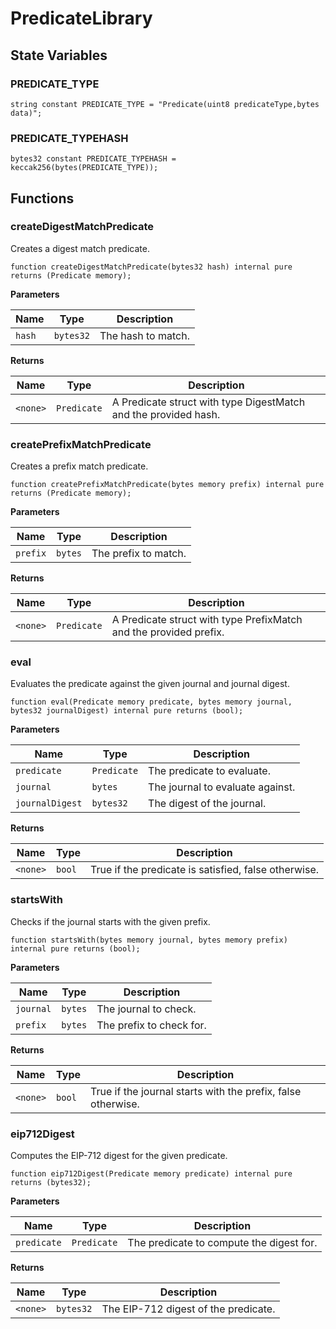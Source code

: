 # PredicateLibrary

## State Variables

### PREDICATE_TYPE

```solidity
string constant PREDICATE_TYPE = "Predicate(uint8 predicateType,bytes data)";
```

### PREDICATE_TYPEHASH

```solidity
bytes32 constant PREDICATE_TYPEHASH = keccak256(bytes(PREDICATE_TYPE));
```

## Functions

### createDigestMatchPredicate

Creates a digest match predicate.

```solidity
function createDigestMatchPredicate(bytes32 hash) internal pure returns (Predicate memory);
```

**Parameters**

| Name   | Type      | Description        |
| ------ | --------- | ------------------ |
| `hash` | `bytes32` | The hash to match. |

**Returns**

| Name     | Type        | Description                                                     |
| -------- | ----------- | --------------------------------------------------------------- |
| `<none>` | `Predicate` | A Predicate struct with type DigestMatch and the provided hash. |

### createPrefixMatchPredicate

Creates a prefix match predicate.

```solidity
function createPrefixMatchPredicate(bytes memory prefix) internal pure returns (Predicate memory);
```

**Parameters**

| Name     | Type    | Description          |
| -------- | ------- | -------------------- |
| `prefix` | `bytes` | The prefix to match. |

**Returns**

| Name     | Type        | Description                                                       |
| -------- | ----------- | ----------------------------------------------------------------- |
| `<none>` | `Predicate` | A Predicate struct with type PrefixMatch and the provided prefix. |

### eval

Evaluates the predicate against the given journal and journal digest.

```solidity
function eval(Predicate memory predicate, bytes memory journal, bytes32 journalDigest) internal pure returns (bool);
```

**Parameters**

| Name            | Type        | Description                      |
| --------------- | ----------- | -------------------------------- |
| `predicate`     | `Predicate` | The predicate to evaluate.       |
| `journal`       | `bytes`     | The journal to evaluate against. |
| `journalDigest` | `bytes32`   | The digest of the journal.       |

**Returns**

| Name     | Type   | Description                                          |
| -------- | ------ | ---------------------------------------------------- |
| `<none>` | `bool` | True if the predicate is satisfied, false otherwise. |

### startsWith

Checks if the journal starts with the given prefix.

```solidity
function startsWith(bytes memory journal, bytes memory prefix) internal pure returns (bool);
```

**Parameters**

| Name      | Type    | Description              |
| --------- | ------- | ------------------------ |
| `journal` | `bytes` | The journal to check.    |
| `prefix`  | `bytes` | The prefix to check for. |

**Returns**

| Name     | Type   | Description                                                  |
| -------- | ------ | ------------------------------------------------------------ |
| `<none>` | `bool` | True if the journal starts with the prefix, false otherwise. |

### eip712Digest

Computes the EIP-712 digest for the given predicate.

```solidity
function eip712Digest(Predicate memory predicate) internal pure returns (bytes32);
```

**Parameters**

| Name        | Type        | Description                              |
| ----------- | ----------- | ---------------------------------------- |
| `predicate` | `Predicate` | The predicate to compute the digest for. |

**Returns**

| Name     | Type      | Description                          |
| -------- | --------- | ------------------------------------ |
| `<none>` | `bytes32` | The EIP-712 digest of the predicate. |
